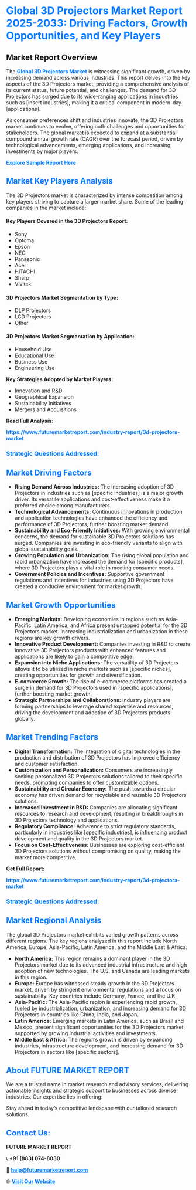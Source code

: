 <h1 style="color: #007BFF;">Global 3D Projectors Market Report 2025-2033: Driving Factors, Growth Opportunities, and Key Players</h1>

<section id="overview">
<h2>Market Report Overview</h2>
<p>The <a href="https://www.futuremarketreport.com/industry-report/3d-projectors-market" style="color: #007BFF; text-decoration: none;"><strong>Global 3D Projectors Market</strong></a> is witnessing significant growth, driven by increasing demand across various industries. This report delves into the key aspects of the 3D Projectors market, providing a comprehensive analysis of its current status, future potential, and challenges. The demand for 3D Projectors has surged due to its wide-ranging applications in industries such as [insert industries], making it a critical component in modern-day [applications].</p>
<p>As consumer preferences shift and industries innovate, the 3D Projectors market continues to evolve, offering both challenges and opportunities for stakeholders. The global market is expected to expand at a substantial compound annual growth rate (CAGR) over the forecast period, driven by technological advancements, emerging applications, and increasing investments by major players.</p>
</section>

<section id="overview">
<p><a href="https://www.futuremarketreport.com/request-sample/reportId=92118" style="color: #007BFF; text-decoration: none;"><strong>Explore Sample Report Here</strong></a></p>
</section>

<section id="key-players">
<h2 style="color: #007BFF;">Market Key Players Analysis</h2>
<p>The 3D Projectors market is characterized by intense competition among key players striving to capture a larger market share. Some of the leading companies in the market include:</p>
<h4>Key Players Covered in the 3D Projectors Report:</h4>
<ul><li>Sony</li><li>Optoma</li><li>Epson</li><li>NEC</li><li>Panasonic</li><li>Acer</li><li>HITACHI</li><li>Sharp</li><li>Vivitek</li></ul>
<h4>3D Projectors Market Segmentation by Type:</h4>
<ul><li>DLP Projectors</li><li>LCD Projectors</li><li>Other</li></ul>

<h4>3D Projectors Market Segmentation by Application:</h4>
<ul><li>Household Use</li><li>Educational Use</li><li>Business Use</li><li>Engineering Use</li></ul>
<p><strong>Key Strategies Adopted by Market Players:</strong></p>
<ul>
<li>Innovation and R&D</li>
<li>Geographical Expansion</li>
<li>Sustainability Initiatives</li>
<li>Mergers and Acquisitions</li>
</ul>
</section>

<section>
<p><strong>Read Full Analysis: </strong></p><a href="https://www.futuremarketreport.com/industry-report/3d-projectors-market" style="color: #007BFF; text-decoration: none;"><strong>https://www.futuremarketreport.com/industry-report/3d-projectors-market</strong></a>
<h3 style="color: #007BFF;">Strategic Questions Addressed:</h3>
</section>

<section id="driving-factors">
<h2 style="color: #007BFF;">Market Driving Factors</h2>
<ul>
<li><strong>Rising Demand Across Industries:</strong> The increasing adoption of 3D Projectors in industries such as [specific industries] is a major growth driver. Its versatile applications and cost-effectiveness make it a preferred choice among manufacturers.</li>
<li><strong>Technological Advancements:</strong> Continuous innovations in production and application technologies have enhanced the efficiency and performance of 3D Projectors, further boosting market demand.</li>
<li><strong>Sustainability and Eco-Friendly Initiatives:</strong> With growing environmental concerns, the demand for sustainable 3D Projectors solutions has surged. Companies are investing in eco-friendly variants to align with global sustainability goals.</li>
<li><strong>Growing Population and Urbanization:</strong> The rising global population and rapid urbanization have increased the demand for [specific products], where 3D Projectors plays a vital role in meeting consumer needs.</li>
<li><strong>Government Policies and Incentives:</strong> Supportive government regulations and incentives for industries using 3D Projectors have created a conducive environment for market growth.</li>
</ul>
</section>

<section id="growth-opportunities">
<h2 style="color: #007BFF;">Market Growth Opportunities</h2>
<ul>
<li><strong>Emerging Markets:</strong> Developing economies in regions such as Asia-Pacific, Latin America, and Africa present untapped potential for the 3D Projectors market. Increasing industrialization and urbanization in these regions are key growth drivers.</li>
<li><strong>Innovative Product Development:</strong> Companies investing in R&D to create innovative 3D Projectors products with enhanced features and applications are likely to gain a competitive edge.</li>
<li><strong>Expansion into Niche Applications:</strong> The versatility of 3D Projectors allows it to be utilized in niche markets such as [specific niches], creating opportunities for growth and diversification.</li>
<li><strong>E-commerce Growth:</strong> The rise of e-commerce platforms has created a surge in demand for 3D Projectors used in [specific applications], further boosting market growth.</li>
<li><strong>Strategic Partnerships and Collaborations:</strong> Industry players are forming partnerships to leverage shared expertise and resources, driving the development and adoption of 3D Projectors products globally.</li>
</ul>
</section>

<section id="trending-factors">
<h2 style="color: #007BFF;">Market Trending Factors</h2>
<ul>
<li><strong>Digital Transformation:</strong> The integration of digital technologies in the production and distribution of 3D Projectors has improved efficiency and customer satisfaction.</li>
<li><strong>Customization and Personalization:</strong> Consumers are increasingly seeking personalized 3D Projectors solutions tailored to their specific needs, prompting companies to offer customizable options.</li>
<li><strong>Sustainability and Circular Economy:</strong> The push towards a circular economy has driven demand for recyclable and reusable 3D Projectors solutions.</li>
<li><strong>Increased Investment in R&D:</strong> Companies are allocating significant resources to research and development, resulting in breakthroughs in 3D Projectors technology and applications.</li>
<li><strong>Regulatory Compliance:</strong> Adherence to strict regulatory standards, particularly in industries like [specific industries], is influencing product development and quality in the 3D Projectors market.</li>
<li><strong>Focus on Cost-Effectiveness:</strong> Businesses are exploring cost-efficient 3D Projectors solutions without compromising on quality, making the market more competitive.</li>
</ul>
</section>

<section>
<p><strong>Get Full Report: </strong></p><a href="https://www.futuremarketreport.com/industry-report/3d-projectors-market" style="color: #007BFF; text-decoration: none;"><strong>https://www.futuremarketreport.com/industry-report/3d-projectors-market</strong></a>
<h3 style="color: #007BFF;">Strategic Questions Addressed:</h3>
</section>


<section id="regional-analysis">
<h2 style="color: #007BFF;">Market Regional Analysis</h2>
<p>The global 3D Projectors market exhibits varied growth patterns across different regions. The key regions analyzed in this report include North America, Europe, Asia-Pacific, Latin America, and the Middle East & Africa:</p>
<ul>
<li><strong>North America:</strong> This region remains a dominant player in the 3D Projectors market due to its advanced industrial infrastructure and high adoption of new technologies. The U.S. and Canada are leading markets in this region.</li>
<li><strong>Europe:</strong> Europe has witnessed steady growth in the 3D Projectors market, driven by stringent environmental regulations and a focus on sustainability. Key countries include Germany, France, and the U.K.</li>
<li><strong>Asia-Pacific:</strong> The Asia-Pacific region is experiencing rapid growth, fueled by industrialization, urbanization, and increasing demand for 3D Projectors in countries like China, India, and Japan.</li>
<li><strong>Latin America:</strong> Emerging markets in Latin America, such as Brazil and Mexico, present significant opportunities for the 3D Projectors market, supported by growing industrial activities and investments.</li>
<li><strong>Middle East & Africa:</strong> The region’s growth is driven by expanding industries, infrastructure development, and increasing demand for 3D Projectors in sectors like [specific sectors].</li>
</ul>
</section>

<footer>
<h2 style="color: #007BFF;">About FUTURE MARKET REPORT</h2>
<p>We are a trusted name in market research and advisory services, delivering actionable insights and strategic support to businesses across diverse industries. Our expertise lies in offering:</p>

<p>Stay ahead in today’s competitive landscape with our tailored research solutions.</p>

<h2 style="color: #007BFF;">Contact Us:</h2>
<p><strong>FUTURE MARKET REPORT</strong></p>
<p>📞 <strong>+91 (883) 074-8030</strong></p>
<p>📧 <strong><a href="mailto:help@futuremarketreport.com" style="color: #007BFF;">help@futuremarketreport.com</a></strong></p>
<p>🌐 <strong><a href="https://www.futuremarketreport.com/" style="color: #007BFF;">Visit Our Website</a></strong></p>
</footer>